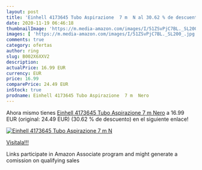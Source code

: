 ```yaml
---
layout: post
title: 'Einhell 4173645 Tubo Aspirazione  7 m  N al 30.62 % de descuento'
date: 2020-11-19 06:46:18
thumbnailImage: 'https://m.media-amazon.com/images/I/51ZSvPjC7BL._SL200_.jpg'
images: [ 'https://m.media-amazon.com/images/I/51ZSvPjC7BL._SL200_.jpg' ]
comments: true
category: ofertas
author: ring
slug: B002X6XXV2
description:
actualPrice: 16.99 EUR
currency: EUR
price: 16.99
comparePrice: 24.49 EUR
inStock: true
prodname: Einhell 4173645 Tubo Aspirazione  7 m  Nero
---
```


Ahora mismo tienes [Einhell 4173645 Tubo Aspirazione  7 m  Nero](https://www.amazon.it/dp/B002X6XXV2/?tag=tolees00-21) a 16.99 EUR (original: 24.49 EUR) (30.62 %  de descuento) en el siguiente enlace!

[![Einhell 4173645 Tubo Aspirazione  7 m  N](https://m.media-amazon.com/images/I/51ZSvPjC7BL._SL200_.jpg)](https://www.amazon.it/dp/B002X6XXV2/?tag=tolees00-21)

[Visítala!!!](https://www.amazon.it/dp/B002X6XXV2/?tag=tolees00-21)

Links participate in Amazon Associate program and might generate a comission on qualifying sales

